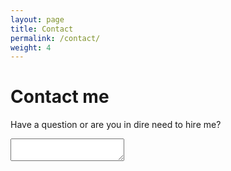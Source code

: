 ```yaml
---
layout: page
title: Contact
permalink: /contact/
weight: 4
---
```


# **Contact me**

Have a question or are you in dire need to hire me?

<form action="mailto:contact@daankemps.com" enctype="text/plain">
<textarea></textarea>
</form>